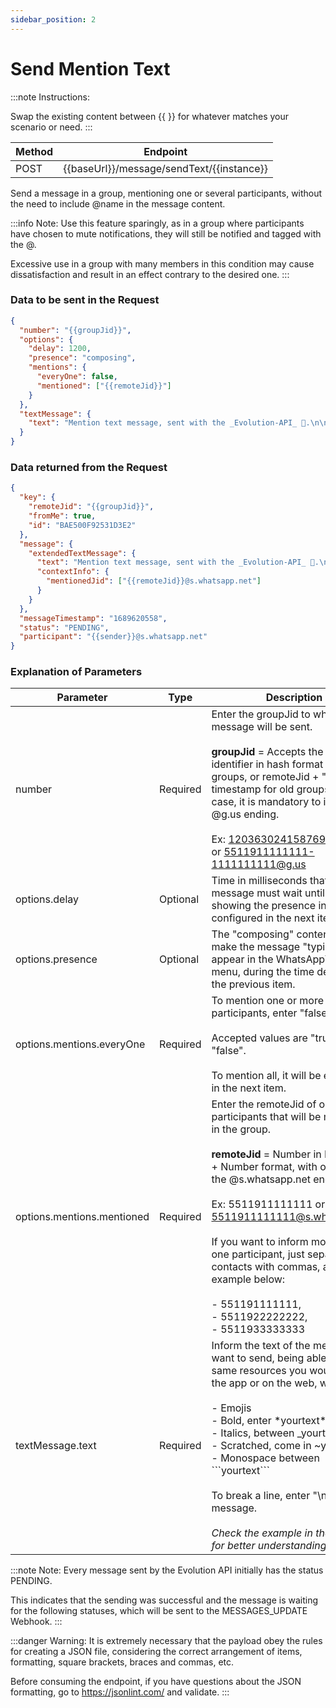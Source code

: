 ```yaml
---
sidebar_position: 2
---
```


# Send Mention Text

:::note Instructions:

Swap the existing content between {{  }} for whatever matches your scenario or need.
:::

| Method | Endpoint                                  |
| ------ | ----------------------------------------- |
| POST   | {{baseUrl}}/message/sendText/{{instance}} |

Send a message in a group, mentioning one or several participants, without the need to include @name in the message content.

:::info Note:
Use this feature sparingly, as in a group where participants have chosen to mute notifications, they will still be notified and tagged with the @.

Excessive use in a group with many members in this condition may cause dissatisfaction and result in an effect contrary to the desired one.
:::

### Data to be sent in the Request

```json title=Payload
{
  "number": "{{groupJid}}",
  "options": {
    "delay": 1200,
    "presence": "composing",
    "mentions": {
      "everyOne": false,
      "mentioned": ["{{remoteJid}}"]
    }
  },
  "textMessage": {
    "text": "Mention text message, sent with the _Evolution-API_ 🚀.\n\nHere you can send texts in _bold_, _italic_, ~strikethrough~ and `monospaced`.\n\nYou can also use any available emoticon on WhatsApp, like these examples below:\n\n😉🤣🤩🤝👏👍🙏"
  }
}
```

### Data returned from the Request

```json title=Result
{
  "key": {
    "remoteJid": "{{groupJid}}",
    "fromMe": true,
    "id": "BAE500F92531D3E2"
  },
  "message": {
    "extendedTextMessage": {
      "text": "Mention text message, sent with the _Evolution-API_ 🚀.\n\nHere you can send texts in _bold_, _italic_, ~strikethrough~ and `monospaced`.\n\nYou can also use any available emoticon on WhatsApp, like these examples below:\n\n😉🤣🤩🤝👏👍🙏",
      "contextInfo": {
        "mentionedJid": ["{{remoteJid}}@s.whatsapp.net"]
      }
    }
  },
  "messageTimestamp": "1689620558",
  "status": "PENDING",
  "participant": "{{sender}}@s.whatsapp.net"
}
```

### Explanation of Parameters

<!-- prettier-ignore -->
Parameter | Type | Description
--- | --- | ---
number | Required | Enter the groupJid to whom the message will be sent.<br /><br /> **groupJid** = Accepts the group identifier in hash format for new groups, or remoteJid + "-" + timestamp for old groups. In this case, it is mandatory to inform the @g.us ending.<br /><br /> Ex: 120363024158769234@g.us or 5511911111111-1111111111@g.us
options.delay | Optional | Time in milliseconds that the message must wait until it is sent, showing the presence information configured in the next item.
options.presence | Optional | The "composing" content will make the message "typing" appear in the WhatsApp™ top menu, during the time defined in the previous item.
options.mentions.everyOne | Required | To mention one or more participants, enter "false".<br /><br /> Accepted values ​​are "true" or "false".<br /><br /> To mention all, it will be explained in the next item.
options.mentions.mentioned | Required | Enter the remoteJid of one or more participants that will be mentioned in the group.<br /><br /> **remoteJid** = Number in DDI + DDD + Number format, with or without the @s.whatsapp.net ending.<br /><br /> Ex: 5511911111111 or 5511911111111@s.whatsapp.net<br /><br /> If you want to inform more than one participant, just separate the contacts with commas, as in the example below:<br /><br /> - 551191111111,<br /> - 5511922222222,<br /> - 5511933333333<br />
textMessage.text | Required | Inform the text of the message you want to send, being able to use the same resources you would use in the app or on the web, which are:<br /><br /> - Emojis<br /> - Bold, enter \*yourtext\*<br /> - Italics, between \_yourtext\_<br /> - Scratched, come in \~yourtext\~<br /> - Monospace between \```yourtext\``` <br /><br />To break a line, enter "\n" in the message. <br /><br />_Check the example in the payload for better understanding._

:::note Note:
Every message sent by the Evolution API initially has the status PENDING.

This indicates that the sending was successful and the message is waiting for the following statuses, which will be sent to the MESSAGES_UPDATE Webhook.
:::

:::danger Warning:
It is extremely necessary that the payload obey the rules for creating a JSON file, considering the correct arrangement of items, formatting, square brackets, braces and commas, etc.

Before consuming the endpoint, if you have questions about the JSON formatting, go to https://jsonlint.com/ and validate.
:::
